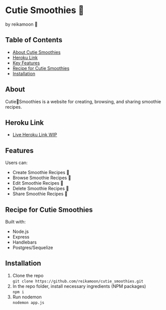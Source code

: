 # Cutie Smoothies :strawberry:
by reikamoon :ribbon:

## Table of Contents
* [About Cutie Smoothies](about)
* [Heroku Link](heroku-link)
* [Key Features](Key-Features)
* [Recipe for Cutie Smoothies](Recipe-for-Cutie-Smoothies)
* [Installation](installation)

## About
Cutie:strawberry:Smoothies is a website for creating, browsing, and sharing smoothie recipes.

## Heroku Link
* [Live Heroku Link WIP]()

## Features
Users can:
* Create Smoothie Recipes :strawberry:
* Browse Smoothie Recipes :banana:
* Edit Smoothie Recipes :peach:
* Delete Smoothie Recipes :watermelon:
* Share Smoothie Recipes :cherries:

## Recipe for Cutie Smoothies
Built with:
* Node.js
* Express
* Handlebars
* Postgres/Sequelize

## Installation
1. Clone the repo <br>
`git clone https://github.com/reikamoon/cutie_smoothies.git`
2. In the repo folder, install necessary ingredients (NPM packages) <br>
`npm i`
3. Run nodemon <br>
`nodemon app.js`
